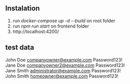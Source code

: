 ## Instalation
1.  run *docker-compose up -d --build* on root folder
2.  run *npm run start* on frontend folder
3.  http://localhost:4200/

## test data
John	Doe	companyowner@example.com	Password123! </br>
Jane	Doe	companyowner2@example.com	Password123! </br>
Jane	Smith	administrator@example.com	Password123! </br>
John	Smith	homeowner@example.com	Password123! </br>
